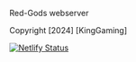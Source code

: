 Red-Gods webserver                                                     

Copyright [2024] [KingGaming]

[![Netlify Status](https://api.netlify.com/api/v1/badges/2929dc96-f8f2-4176-b003-9ba4ed433d23/deploy-status)](https://app.netlify.com/sites/red-gods/deploys)
